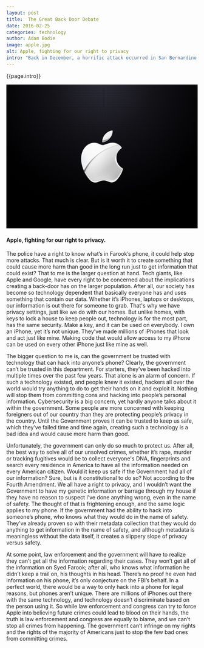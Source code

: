 ```yaml
---
layout: post
title:  The Great Back Door Debate
date: 2016-02-25
categories: technology
author: Adam Bodie
image: apple.jpg
alt: Apple, fighting for our right to privacy
intro: "Back in December, a horrific attack occurred in San Bernardino from a husband and wife who supported ISIS. They were killed in a shootout, but yet another battle has raged. The FBI wants all the information on Syed Farook’s iPhone, but as it was encrypted with a password, they can’t get into it, for Apple’s security features erases the phone's data after 10 failed password attempts. Despite a Federal judge demanding Apple create a way to hack into the phone, Apple refuses to do so, believing everyone’s iPhone is at risk by creating such a back-door. Should Apple be forced to comply? Or is it better not to play with fire?"
---
```


<div class="article">
<p>{{page.intro}}</p>

<div class="blog-pic">
		<img src="/img/apple.jpg" data-toggle="tooltip" title="Apple, fighting for our right to privacy." class="image block img-responsive">
	<h4>Apple, fighting for our right to privacy.</h4>
</div>

<p>The police have a right to know what’s in Farook’s phone, it could help stop more attacks.  That much is clear.  But is it worth it to create something that could cause more harm than good in the long run just to get information that could exist?  That to me is the larger question at hand.  Tech giants, like Apple and Google, have every right to be concerned about the implications creating a back-door has on the larger population.  After all, our society has become so technology dependent that basically everyone has and uses something that contain our data.  Whether it’s iPhones, laptops or desktops, our information is out there for someone to grab.  That's why we have privacy settings, just like we do with our homes.  But unlike homes, with keys to lock a house to keep people out, technology is for the most part, has the same security.  Make a key, and it can be used on everybody.  I own an iPhone, yet it’s not unique.  They’ve made millions of iPhones that look and act just like mine.  Making code that would allow access to my iPhone can be used on every other iPhone just like mine as well.</p>

<p>The bigger question to me is, can the government be trusted with technology that can hack into anyone’s phone?  Clearly, the government can’t be trusted in this department.  For starters, they’ve been hacked into multiple times over the past few years.  That alone is an alarm of concern.  If such a technology existed, and people knew it existed, hackers all over the world would try anything to do to get their hands on it and exploit it.  Nothing will stop them from committing cons and hacking into people’s personal information.  Cybersecurity is a big concern, yet hardly anyone talks about it within the government.  Some people are more concerned with keeping foreigners out of our country than they are protecting people’s privacy in the country.  Until the Government proves it can be trusted to keep us safe, which they’ve failed time and time again, creating such a technology is a bad idea and would cause more harm than good.</p>

<p>Unfortunately, the government can only do so much to protect us.  After all, the best way to solve all of our unsolved crimes, whether it’s rape, murder or tracking fugitives would be to collect everyone's DNA, fingerprints and search every residence in America to have all the information needed on every American citizen.  Would it keep us safe if the Government had all of our information?  Sure, but is it constitutional to do so?  Not according to the Fourth Amendment.  We all have a right to privacy, and I wouldn’t want the Government to have my genetic information or barrage through my house if they have no reason to suspect I’ve done anything wrong, even in the name of safety.  The thought of that is frightening enough, and the same logic applies to my phone.  If the government had the ability to hack into someone’s phone, who knows what they would do in the name of safety.  They’ve already proven so with their metadata collection that they would do anything to get information in the name of safety, and although metadata is meaningless without the data itself, it creates a slippery slope of privacy versus safety.</p>

<p>At some point, law enforcement and the government will have to realize they can’t get all the information regarding their cases.  They won’t get all of the information on Syed Farook; after all, who knows what information he didn’t keep a trail on, his thoughts in his head.  There’s no proof he even had information on his phone, it’s only conjecture on the FBI’s behalf.  In a perfect world, there would be a way to only hack into a phone for legal reasons, but phones aren’t unique.  There are millions of iPhones out there with the same technology, and technology doesn’t discriminate based on the person using it.  So while law enforcement and congress can try to force Apple into believing future crimes could lead to blood on their hands, the truth is law enforcement and congress are equally to blame, and we can’t stop all crimes from happening.  The government can’t infringe on my rights and the rights of the majority of Americans just to stop the few bad ones from committing crimes.</p>

</div>